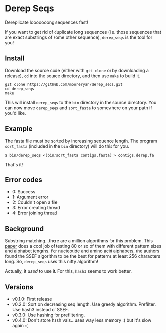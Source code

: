 # Derep Seqs

Dereplicate looooooong sequences fast!

If you want to get rid of duplicate long sequences (i.e. those sequences that are exact substrings of some other sequence), `derep_seqs` is the tool for you!

## Install

Download the source code (either with `git clone` or by downloading a release), `cd` into the source directory, and then use `make` to build it.

```
git clone https://github.com/mooreryan/derep_seqs.git
cd derep_seqs
make
```

This will install `derep_seqs` to the `bin` directory in the source directory. You can now move `derep_seqs` and `sort_fasta` to somewhere on your path if you'd like.

## Example

The fasta file must be sorted by increasing sequence length. The program `sort_fasta` (included in the `bin` directory) will do this for you.

```
$ bin/derep_seqs <(bin/sort_fasta contigs.fasta) > contigs.derep.fa
```
That's it!

## Error codes

- 0: Success
- 1: Argument error
- 2: Couldn't open a file
- 3: Error creating thread
- 4: Error joining thread

## Background

Substring matching...there are a million algorithms for this problem. This [paper](https://arxiv.org/pdf/1012.2547v1.pdf) does a cool job of testing 80 or so of them with different pattern sizes and alphabet lengths. For nucleotide and amino acid alphabets, the authors found the SSEF algorithm to be the best for patterns at least 256 characters long. So, `derep_seqs` uses this nifty algorithm!

Actually, it *used* to use it. For this, `hash3` seems to work better.

## Versions

- v0.1.0: First release
- v0.2.0: Sort on decreasing seq length. Use greedy algorithm. Prefilter. Use hash3 instead of SSEF.
- v0.3.0: Use hashing for prefiltering.
- v0.4.0: Don't store hash vals...uses way less memory :) but it's slow again :(

